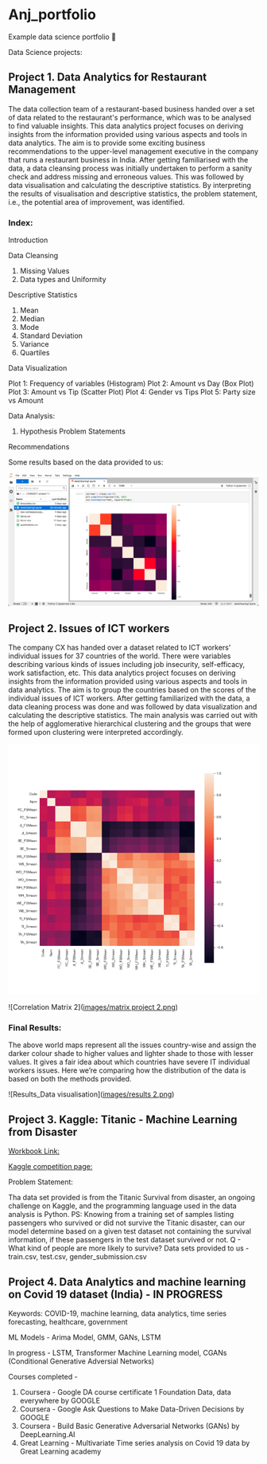# Anj_portfolio
Example data science portfolio 🌻

Data Science projects:

## Project 1. Data Analytics for Restaurant Management

The data collection team of a restaurant-based business handed over a set of data related to the restaurant's performance, which was to be analysed to find valuable insights. This data analytics project focuses on deriving insights from the information provided using various aspects and tools in data analytics. The aim is to provide some exciting business recommendations to the upper-level management executive in the company that runs a restaurant business in India.
After getting familiarised with the data, a data cleansing process was initially undertaken to perform a sanity check and address missing and erroneous values. This was followed by data visualisation and calculating the descriptive statistics. By interpreting the results of visualisation and descriptive statistics, the problem statement, i.e., the potential area of improvement, was identified.

### Index:

Introduction

Data Cleansing
1. Missing Values
2. Data types and Uniformity

Descriptive Statistics
1. Mean
2. Median
3. Mode
4. Standard Deviation
5. Variance
6. Quartiles

Data Visualization

Plot 1: Frequency of variables (Histogram) 
Plot 2: Amount vs Day (Box Plot)
Plot 3: Amount vs Tip (Scatter Plot)
Plot 4: Gender vs Tips
Plot 5: Party size vs Amount

Data Analysis:
1. Hypothesis
Problem Statements

Recommendations

Some results based on the data provided to us:

![Correlation Matrix on Jupiter Notebook](images/Corrmat.png)

## Project 2. Issues of ICT workers

The company CX has handed over a dataset related to ICT workers’ individual issues for 37 countries of the world. There were variables describing various kinds of issues including job insecurity, self-efficacy, work satisfaction, etc. This data analytics project focuses on deriving insights from the information provided using various aspects and tools in data analytics. The aim is to group the countries based on the scores of the individual issues of ICT workers.
After getting familiarized with the data, a data cleaning process was done and was followed by data visualization and calculating the descriptive statistics. The main analysis was carried out with the help of agglomerative hierarchical clustering and the groups that were formed upon clustering were interpreted accordingly.

![Correlation Matrix on Jupiter Notebook_ Project 2](images/corr1.png)

![Correlation Matrix 2]([images/matrix project 2.png](https://github.com/aswego123/Anj_portfolio/blob/ae6843da89b3418e3d5123bbc6ee32a3079187c6/images/matrix%20project%202.png))

### Final Results:

The above world maps represent all the issues country-wise and assign the darker colour shade to higher values and lighter shade to those with lesser values. It gives a fair idea about which countries have severe IT individual workers issues. Here we’re comparing how the distribution of the data is based on both the methods provided. 

![Results_Data visualisation]([images/results 2.png](https://github.com/aswego123/Anj_portfolio/blob/25de1ef40e8a1db44dd0082bab71ddfe3b589fd4/images/results%202.png))

## Project 3. Kaggle: Titanic - Machine Learning from Disaster

[Workbook Link:](https://www.kaggle.com/code/anjk2023/titanic-project-da-project-1)

[Kaggle competition page:](https://www.kaggle.com/competitions/titanic)

Problem Statement:

Tha data set provided is from the Titanic Survival from disaster, an ongoing challenge on Kaggle, and the programming language used in the data analysis is Python. PS: Knowing from a training set of samples listing passengers who survived or did not survive the Titanic disaster, can our model determine based on a given test dataset not containing the survival information, if these passengers in the test dataset survived or not.
Q - What kind of people are more likely to survive?
Data sets provided to us - train.csv, test.csv, gender_submission.csv

## Project 4. Data Analytics and machine learning on Covid 19 dataset (India) - IN PROGRESS

Keywords: COVID-19, machine learning, data analytics, time series forecasting, healthcare, government

ML Models - Arima Model, GMM, GANs, LSTM

In progress - LSTM, Transformer Machine Learning model, CGANs (Conditional Generative Adversial Networks)

Courses completed - 
1. Coursera - Google DA course certificate 1 Foundation Data, data everywhere by GOOGLE
2. Coursera - Google Ask Questions to Make Data-Driven Decisions by GOOGLE
3. Coursera - Build Basic Generative Adversarial Networks (GANs) by DeepLearning.AI
4. Great Learning - Multivariate Time series analysis on Covid 19 data by Great Learning academy 
